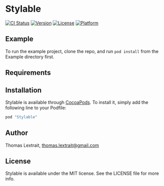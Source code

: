 # Stylable

[![CI Status](http://img.shields.io/travis/tlextrait/Stylable.svg?style=flat)](https://travis-ci.org/tlextrait/Stylable)
[![Version](https://img.shields.io/cocoapods/v/Stylable.svg?style=flat)](http://cocoapods.org/pods/Stylable)
[![License](https://img.shields.io/cocoapods/l/Stylable.svg?style=flat)](http://cocoapods.org/pods/Stylable)
[![Platform](https://img.shields.io/cocoapods/p/Stylable.svg?style=flat)](http://cocoapods.org/pods/Stylable)

## Example

To run the example project, clone the repo, and run `pod install` from the Example directory first.

## Requirements

## Installation

Stylable is available through [CocoaPods](http://cocoapods.org). To install
it, simply add the following line to your Podfile:

```ruby
pod "Stylable"
```

## Author

Thomas Lextrait, thomas.lextrait@gmail.com

## License

Stylable is available under the MIT license. See the LICENSE file for more info.
